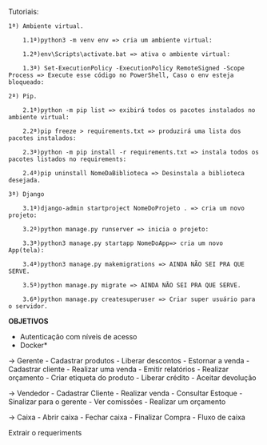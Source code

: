 Tutoriais:

	1ª) Ambiente virtual.
		
		1.1ª)python3 -m venv env => cria um ambiente virtual:
		
		1.2ª)env\Scripts\activate.bat => ativa o ambiente virtual:
		
		1.3ª) Set-ExecutionPolicy -ExecutionPolicy RemoteSigned -Scope Process => Execute esse código no PowerShell, Caso o env esteja bloqueado:
	
	2ª) Pip.
		
		2.1ª)python -m pip list => exibirá todos os pacotes instalados no ambiente virtual:
		
		2.2ª)pip freeze > requirements.txt => produzirá uma lista dos pacotes instalados:
		
		2.3ª)python -m pip install -r requirements.txt => instala todos os pacotes listados no requirements:

		2.4ª)pip uninstall NomeDaBiblioteca => Desinstala a biblioteca desejada.

	3ª) Django

		3.1ª)django-admin startproject NomeDoProjeto . => cria um novo projeto:

		3.2ª)python manage.py runserver => inicia o projeto:

		3.3ª)python3 manage.py startapp NomeDoApp=> cria um novo App(tela):

		3.4ª)python3 manage.py makemigrations => AINDA NÃO SEI PRA QUE SERVE.

		3.5ª)python manage.py migrate => AINDA NÃO SEI PRA QUE SERVE.

		3.6ª)python manage.py createsuperuser => Criar super usuário para o servidor.


****************OBJETIVOS****************
- Autenticação com níveis de acesso
- Docker*

-> Gerente
	- Cadastrar produtos
	- Liberar descontos
	- Estornar a venda
	- Cadastrar cliente
	- Realizar uma venda
	- Emitir relatórios
	- Realizar orçamento
	- Criar etiqueta do produto
	- Liberar crédito
	- Aceitar devolução

-> Vendedor
	- Cadastrar Cliente
	- Realizar venda
	- Consultar Estoque
	- Sinalizar para o gerente
	- Ver comissões
	- Realizar um orçamento

-> Caixa
	- Abrir caixa
	- Fechar caixa
	- Finalizar Compra
	- Fluxo de caixa

Extrair o requeriments


